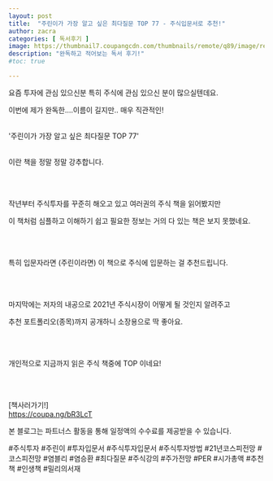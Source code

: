 ```yaml
---
layout: post
title:  "주린이가 가장 알고 싶은 최다질문 TOP 77 - 주식입문서로 추천!"
author: zacra
categories: [ 독서후기 ]
image: https://thumbnail7.coupangcdn.com/thumbnails/remote/q89/image/retail-product-api/A00077021/35924488/40267113/CONTENT_IMAGE/9791160023176_DTL.jpg
description: "완독하고 적어보는 독서 후기!"
#toc: true

---
```

요즘 투자에 관심 있으신분 특히 주식에 관심 있으신 분이 많으실텐데요. <br/>

이번에 제가 완독한....이름이 길지만.. 매우 직관적인!<br/><br/>


'주린이가 가장 알고 싶은 최다질문 TOP 77'<br/><br/>

이란 책을 정말 정말 강추합니다.<br/><br/>

​

작년부터 주식투자를 꾸준히 해오고 있고 여러권의 주식 책을 읽어봤지만<br/>

이 책처럼 심플하고 이해하기 쉽고 필요한 정보는 거의 다 있는 책은 보지 못했네요.<br/><br/>

​

특히 입문자라면 (주린이라면) 이 책으로 주식에 입문하는 걸 추천드립니다.<br/><br/>

​

마지막에는 저자의 내공으로 2021년 주식시장이 어떻게 될 것인지 알려주고<br/>

추천 포트폴리오(종목)까지 공개하니 소장용으로 딱 좋아요.<br/><br/>

​

개인적으로 지금까지 읽은 주식 책중에 TOP 이네요!<br/><br/>

​




​[책사러가기!]<br/>
<a href="https://coupa.ng/bR3LcT">https://coupa.ng/bR3LcT</a> <br/>

본 블로그는 파트너스 활동을 통해 일정액의 수수료를 제공받을 수 있습니다.

#주식투자 #주린이 #투자입문서 #주식투자입문서 #주식투자방법 #21년코스피전망 #코스피전망 #염블리 #염승환 #최다질문 #주식강의 #주가전망 #PER #시가총액 #추천책 #인생책 #밀리의서재